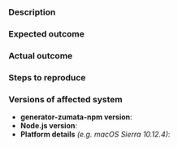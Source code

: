 ### Description

<!-- Example: The `generator-zumata-npm` does not generate the scaffold correctly. -->

### Expected outcome

<!-- Example: Scaffold a project with all necessary files and folders. -->

### Actual outcome

<!-- Example: Some necessary files are found missing. -->

### Steps to reproduce

<!-- Example

1. Run `yo generator-zumata-npm` in a directory.

2. Open the directory with your favorite code editor.

3. Found missing files from the scaffolding.

-->

### Versions of affected system

- **generator-zumata-npm version**:
- **Node.js version**:
- **Platform details** _(e.g. macOS Sierra 10.12.4)_:
